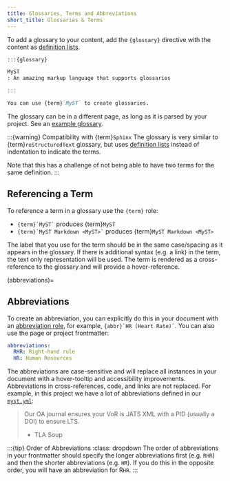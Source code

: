 ```yaml
---
title: Glossaries, Terms and Abbreviations
short_title: Glossaries & Terms
---
```


To add a glossary to your content, add the `{glossary}` directive with the content as [definition lists](#definition-lists).

```markdown
:::{glossary}

MyST
: An amazing markup language that supports glossaries

:::

You can use {term}`MyST` to create glossaries.
```

The glossary can be in a different page, as long as it is parsed by your project. See an [example glossary](./glossary.md).

:::{warning} Compatibility with {term}`Sphinx`
The glossary is very similar to {term}`reStructuredText` glossary, but uses [definition lists](#definition-lists) instead of indentation to indicate the terms.

Note that this has a challenge of not being able to have two terms for the same definition.
:::

## Referencing a Term

To reference a term in a glossary use the `{term}` role:

- `` {term}`MyST` `` produces {term}`MyST`
- `` {term}`MyST Markdown <MyST>` `` produces {term}`MyST Markdown <MyST>`

The label that you use for the term should be in the same case/spacing as it appears in the glossary. If there is additional syntax (e.g. a link) in the term, the text only representation will be used. The term is rendered as a cross-reference to the glossary and will provide a hover-reference.

(abbreviations)=

## Abbreviations

To create an abbreviation, you can explicitly do this in your document with an [abbreviation role](#abbr-role), for example, `` {abbr}`HR (Heart Rate)` ``. You can also use the page or project frontmatter:

```yaml
abbreviations:
  RHR: Right-hand rule
  HR: Human Resources
```

The abbreviations are case-sensitive and will replace all instances in your document with a hover-tooltip and accessibility improvements. Abbreviations in cross-references, code, and links are not replaced. For example, in this project we have a lot of abbreviations defined in our [`myst.yml`](./myst.yml):

> Our OA journal ensures your VoR is JATS XML with a PID (usually a DOI) to ensure LTS.
>
> - TLA Soup

:::{tip} Order of Abbreviations
:class: dropdown
The order of abbreviations in your frontmatter should specify the longer abbreviations first (e.g. `RHR`) and then the shorter abbreviations (e.g. `HR`). If you do this in the opposite order, you will have an abbreviation for R`HR`.
:::
